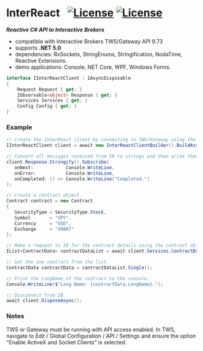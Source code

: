 # InterReact&nbsp;&nbsp; [![License](https://img.shields.io/badge/Version-0.0.1-blue)]() [![License](https://img.shields.io/badge/license-Apache%202.0-7755BB.svg)](https://opensource.org/licenses/Apache-2.0)

***Reactive C# API to Interactive Brokers***
- compatible with Interactive Brokers TWS/Gateway API 9.73
- supports **.NET 5.0**
- dependencies: RxSockets, StringEnums, Stringification, NodaTime, Reactive Extensions.
- demo applications: Console, NET Core, WPF, Windows Forms.

```csharp
interface IInterReactClient : IAsyncDisposable
{
    Request Request { get; }
    IObservable<object> Response { get; }
    Services Services { get; }
    Config Config { get; }
}
```
### Example ###
```csharp
// Create the InterReact client by connecting to TWS/Gateway using the default port and a random clientId.
IInterReactClient client = await new InterReactClientBuilder().BuildAsync();

// Convert all messages received from IB to strings and then write them to the console.
client.Response.Stringify().Subscribe(
   onNext:            Console.WriteLine, 
   onError:           Console.WriteLine, 
   onCompleted: () => Console.WriteLine("Completed.")
);

// Create a contract object.
Contract contract = new Contract
{
   SecurityType = SecurityType.Stock,
   Symbol       = "SPY",
   Currency     = "USD",
   Exchange     = "SMART"
};

// Make a request to IB for the contract details using the contract object.
IList<ContractData> contractDataList = await client.Services.ContractDataObservable(contract);

// Get the one contract from the list.
ContractData contractData = contractDataList.Single();

// Print the LongName of the contract to the console.
Console.WriteLine($"Long Name: {contractData.LongName}.");

// Disconnect from IB.
await client.DisposeAsync();
```
### Notes ###

TWS or Gateway must be running with API access enabled. In TWS, navigate to Edit / Global Configuration / API / Settings and ensure the option "Enable ActiveX and Socket Clients" is selected.
